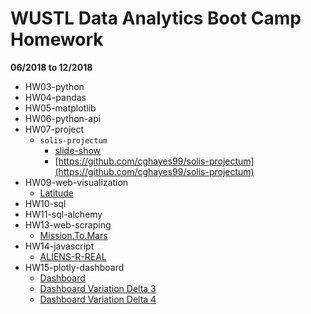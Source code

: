 # WUSTL Data Analytics Boot Camp Homework
**06/2018 to 12/2018**

- HW03-python
- HW04-pandas
- HW05-matplotlib
- HW06-python-api
- HW07-project
  - `solis-projectum`
     - [slide-show](https://slides.com/cghayes99/solis-projectum)
     - [https://github.com/cghayes99/solis-projectum](https://github.com/cghayes99/solis-projectum)
- HW09-web-visualization
  - [Latitude](https://cghayes99.github.io)
- HW10-sql
- HW11-sql-alchemy
- HW13-web-scraping
  - [Mission.To.Mars](https://cghayes99.github.io/Mission.To.Mars/)
- HW14-javascript
  - [ALIENS-R-REAL](https://cghayes99.github.io/ALIENS-R-REAL/)
- HW15-plotly-dashboard
  - [Dashboard](https://cghayes99-belly-button-dashbrd.herokuapp.com/)
  - [Dashboard Variation Delta 3](https://cghayes99-belly-button-dashbrd.herokuapp.com/delta3)
  - [Dashboard Variation Delta 4](https://cghayes99-belly-button-dashbrd.herokuapp.com/delta4)
